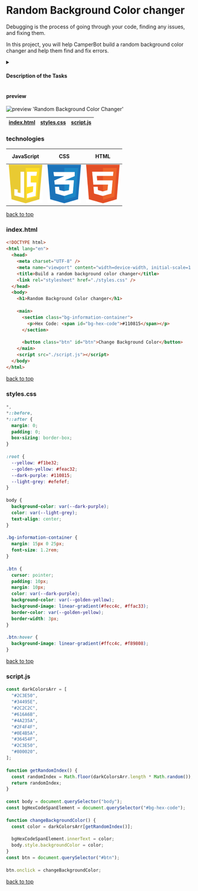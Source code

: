 <a id=top></a>

# Random Background Color changer

Debugging is the process of going through your code, finding any issues, and fixing them.

In this project, you will help CamperBot build a random background color changer and help them find and fix errors.

<details>
  <summary>
    <h4>Description of the Tasks</h4>
  </summary>
  <details>
      <summary>
        <h5>Step 1</h5>
      </summary>
      <p>
        CamperBot is trying to build out a random background color changer. But they keep running into issues and need your help to debug the code
      </p>
      <p>
        CamperBot has already added the HTML and CSS for the project. But they are confused as to why none of the styles and content is showing up on the page.
      </p>
      <p>
        When they open up the console they see this message:
      </p>
      <details>
        <summary>
          <h5>Example Code</h5>
        </summary>
        <code>SyntaxError: unknown: Unexpected token, expected "," (5:2)</code>
      </details>
      <p>
        Syntax errors are thrown when the JavaScript engine encounters something it can't interpret. In this case, it looks like CamperBot has syntax errors in the <code>darkColorsArr</code> array.
      </p>
      <p>
        Fix the syntax errors in the <code>darkColorsArr</code> array and you should see the content and styles show up on the page.
      </p>
  </details>
  <details>
    <summary>
      <h5>Step 2</h5>
    </summary>
    <p>
      Now, CamperBot is trying to create a function that will return a random index from the <code>darkColorsArr</code>. But they have run into the following error message:
    </p>
    <details>
      <summary>
        <h5>Example Code</h5>
      </summary>
      <code>Uncaught ReferenceError: math is not defined</code>
    </details>
    <p>
      A <code>ReferenceError</code> is thrown when a non-existent variable is referenced. In this case, it looks like CamperBot is trying to use <code>math</code> but JavaScript doesn't have a <code>math</code> object.
    </p>
    <p>
      Fix CamperBot's error in the <code>math.random()</code> line and open up the console again.
    </p>
  </details>
  <details>
  <summary>
    <h5>Step 3</h5>
  </summary>
        <p>
          Now that the <code>ReferenceError</code> is resolved, the console is displaying the correct results for a random number between <code>0</code> and <code>9</code>. But CamperBot was not expecting to see decimal numbers like these:
        </p>
            <details>
                <summary>
                    <h5>Example Code</h5>
                </summary>
                <code>0.015882899879771095</code><br>
                <code>2.114596286197641</code><br>
                <code>6.040964780197666</code><br>
            </details>
        <p>
            Update the <code>console</code> statement to print a whole number between <code>0</code> and <code>9</code>.
        </p>
        <p>
            Remember that you worked with a method in the Role Playing Game that rounds a number down to the nearest whole number.
        </p>
    </details>
    <details>
    <summary>
      <h5>Step 4</h5>
    </summary>
    <p>
        CamperBot is finished with building out the
        getRandomIndex function and it is working as expected. But now they are running into this issue
        when trying to create a reference to the <code>body</code> element in the DOM:
    </p>
    <p>
        <code>Uncaught TypeError: document.queryselector is not a function</code>
    </p>
    <p>
        A TypeError means that the code is trying to perform
        an operation on a value that is not of the expected type.
    </p>
    <p>
        Fix the TypeError by updating the document.queryselector
        method to the correct method name that selects an element from the DOM.
    </p>
  </details>
  <details>
    <summary>
      <h5>Step 5</h5>
    </summary>
      <p>
        CamperBot has created a new variable called <code>bgHexCodeSpanElement</code> to store the reference to the <code>span</code> element with the <code>id</code> of <code>bg-hex-code</code>. However, when they try to log that variable to the console, they get <code>null</code>.
      </p>
      <p>
        <code>null</code> is a special value in JavaScript that represents the absence of a value. This can happen when you try to access a property of an object that doesn't exist
        In this case, CamperBot is not passing in the correct selector to the <code>document.querySelector</code> method
      </p>
      <p>
        Fix the <code>document.querySelector("bg-hex-code")</code> line so that it correctly selects the element with the <code>id</code> of <code>bg-hex-code</code>.
      </p>
  </details>
  <details>
  <summary>
    <h5>Step 6</h5>
  </summary>
      <p>
        CamperBot has now created a function called <code>changeBackgroundColor</code> that changes the background color of the page to a random color from the <code>darkColorsArr</code> array. The function also displays the hex code for that new color.
      </p>
      <p>
        When they try to test out this function, they notice that the background color is not changing and the text shows the following:
      </p>
      <details>
        <summary>
          <h5>Example Code</h5>
        </summary>
        <code>Hex Code: undefined</code>
      </details>
      <p>
        <code>undefined</code> is showing up here because the <code>color</code> variable is not being set correctly.
      </p>
      <p>
        Fix the error in the <code>darkColorsArr[getRandomIndex]</code> line so that the color variable is set to a random color from the <code>darkColorsArr</code> array.
      </p>
    </details>
    <details>
      <summary>
        <h5>Step 7</h5>
      </summary>
        <p>
            CamperBot is trying to create a new variable called <code>btn</code> to store the reference to the button element with the <code>id</code> of <code>click-btn</code>
        </p>
        <p>
            However, when they try to log the button element to the console, they see that the button element is <code>null</code>.
        </p>
        <p>
             Open up the <code>index.html</code> to see the correct <code>id</code> name for that button element.
        </p>
        <p>
            Then fix the error for the <code>document.querySelector("#click-btn");</code> line.
        </p>
    </details>
    <details>
      <summary>
        <h5>Step 8</h5>
      </summary>
        <p>
          CamperBot has finished building out their random background color changer. However, when they click the button, the background color does not change.
        </p>
        <p>
          It looks like they are trying to use the <code>onclick</code> property but they are using it incorrectly. The <code>onclick</code> property should be assigned a function reference.
        </p>
        <p>
            Fix the error in the <code>btn.onclick = changeBackgroundColor;</code> line.
        </p>
        <p>
            Remember that you worked with the <code>onclick</code> property in the Role playing game project. Look back at the final solution to see how <code>onclick</code> was properly used.
        </p>
        <p>
            Once you fix that final bug, the random background color changer will be complete!
        </p>
    </details>
</details>

#### preview

![preview 'Random Background Color Changer'](https://github.com/AndriiKot/JS__Random_Background_Color_Changer__freeCodeCamp/blob/main/preview/end-project_v2.png)

| [index.html](#indexhtml) | [styles.css](#stylescss) | [script.js](#scriptjs) |
| ------------------------ | ------------------------ | ---------------------- |

### technologies

<table>
  <thead>
    <tr>
      <th height=33 width=91>JavaScript</th>
      <th height=33 width=91>CSS</th>
      <th height=33 width=91>HTML</th>
    </tr>
  </thead>
  <tbody>
    <tr>
      <td height=33 width=91>
        <a href=https://ecma-international.org/publications-and-standards/standards/>
          <img src=https://github.com/AndriiKot/JS__Role_Playing_Game__FreeCodeCamp/blob/main/preview/icons/javascript-1.svg alt=JavaScript>
        </a>
      </td>
      <td height=33 width=91>
        <a href=https://www.w3.org/Style/CSS/>
          <img src=https://github.com/AndriiKot/JS__Role_Playing_Game__FreeCodeCamp/blob/main/preview/icons/css.svg alt=CSS>
        </a>
      </td>
      <td height=33 width=91>
        <a href=https://html.spec.whatwg.org/multipage/>
          <img src=https://github.com/AndriiKot/JS__Role_Playing_Game__FreeCodeCamp/blob/main/preview/icons/html.svg alt=HTML>
        </a>
      </td>
    </tr>
  </tbody>
</table>

[back to top](#top)

### index.html

```html
<!DOCTYPE html>
<html lang="en">
  <head>
    <meta charset="UTF-8" />
    <meta name="viewport" content="width=device-width, initial-scale=1.0" />
    <title>Build a random background color changer</title>
    <link rel="stylesheet" href="./styles.css" />
  </head>
  <body>
    <h1>Random Background Color changer</h1>

    <main>
      <section class="bg-information-container">
        <p>Hex Code: <span id="bg-hex-code">#110815</span></p>
      </section>

      <button class="btn" id="btn">Change Background Color</button>
    </main>
    <script src="./script.js"></script>
  </body>
</html>
```

[back to top](#top)

### styles.css

```css
*,
*::before,
*::after {
  margin: 0;
  padding: 0;
  box-sizing: border-box;
}

:root {
  --yellow: #f1be32;
  --golden-yellow: #feac32;
  --dark-purple: #110815;
  --light-grey: #efefef;
}

body {
  background-color: var(--dark-purple);
  color: var(--light-grey);
  text-align: center;
}

.bg-information-container {
  margin: 15px 0 25px;
  font-size: 1.2rem;
}

.btn {
  cursor: pointer;
  padding: 10px;
  margin: 10px;
  color: var(--dark-purple);
  background-color: var(--golden-yellow);
  background-image: linear-gradient(#fecc4c, #ffac33);
  border-color: var(--golden-yellow);
  border-width: 3px;
}

.btn:hover {
  background-image: linear-gradient(#ffcc4c, #f89808);
}
```

[back to top](#top)

### script.js

```js
const darkColorsArr = [
  "#2C3E50",
  "#34495E",
  "#2C2C2C",
  "#616A6B",
  "#4A235A",
  "#2F4F4F",
  "#0E4B5A",
  "#36454F",
  "#2C3E50",
  "#800020",
];

function getRandomIndex() {
  const randomIndex = Math.floor(darkColorsArr.length * Math.random());
  return randomIndex;
}

const body = document.querySelector("body");
const bgHexCodeSpanElement = document.querySelector("#bg-hex-code");

function changeBackgroundColor() {
  const color = darkColorsArr[getRandomIndex()];

  bgHexCodeSpanElement.innerText = color;
  body.style.backgroundColor = color;
}
const btn = document.querySelector("#btn");

btn.onclick = changeBackgroundColor;
```

[back to top](#top)
